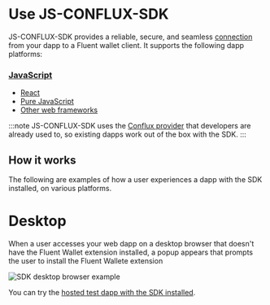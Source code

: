 # Use JS-CONFLUX-SDK

JS-CONFLUX-SDK provides a reliable, secure, and seamless [connection](../../concepts/sdk-connections.md)
from your dapp to a Fluent wallet client.
It supports the following dapp platforms:

<div class="cards">
  <div class="card">
    <div class="card__header">
      <h3><a href="javascript">JavaScript</a></h3>
    </div>
    <div class="card__body">
      <ul>
        <li><a href="javascript/react">React</a></li>
        <li><a href="javascript/pure-js">Pure JavaScript</a></li>
        <li><a href="javascript/other-web-frameworks">Other web frameworks</a></li>
      </ul>
    </div>
  </div>
</div>

:::note
JS-CONFLUX-SDK uses the [Conflux provider](../../reference/provider-api.md) that developers are
already used to, so existing dapps work out of the box with the SDK.
:::

## How it works

The following are examples of how a user experiences a dapp with the SDK installed, on various platforms.

<!--tabs-->

# Desktop

When a user accesses your web dapp on a desktop browser that doesn't have the Fluent Wallet extension
installed, a popup appears that prompts the user to  install the Fluent Wallete extension 

![SDK desktop browser example](../../assets/sdk-desktop-browser.gif)

You can try the
[hosted test dapp with the SDK installed](https://dapp-demo.fluentwallet.dev/).


<!--/tabs-->
